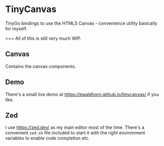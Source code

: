 # TinyCanvas
TinyGo bindings to use the HTML5 Canvas - convenience utility basically for myself.

===
All of this is still very much WIP.

## Canvas
Contains the canvas components.

## Demo
There's a small live demo at <https://ewaldhorn.github.io/tinycanvas/> if you like.

## Zed
I use <https://zed.dev/> as my main editor most of the time. There's a convenient `zed.sh`
file included to start it with the right environment variables to enable code completion etc.
